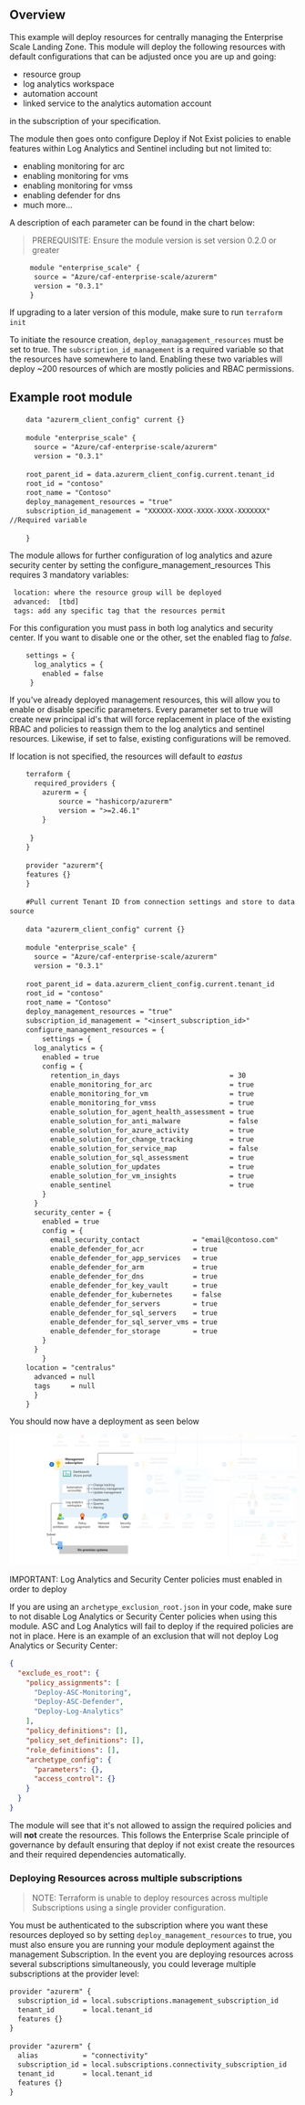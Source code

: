 ## Overview
This example will deploy resources for centrally managing the Enterprise Scale Landing Zone. This module will deploy the following resources with default configurations that can be adjusted once you are up and going:


   * resource group
   * log analytics workspace
   * automation account 
   * linked service to the analytics automation account

in the subscription of your specification.  

The module then goes onto configure Deploy if Not Exist policies to enable features within Log Analytics and Sentinel including
but not limited to: 
   * enabling monitoring for arc 
   * enabling monitoring for vms
   * enabling monitoring for vmss
   * enabling defender for dns 
   * much more...

A description of each parameter can be found in the chart below:


> PREREQUISITE: Ensure the module version is set version  0.2.0 or greater
```hcl
     module "enterprise_scale" {
      source = "Azure/caf-enterprise-scale/azurerm"
      version = "0.3.1"
     }
```

If upgrading to a later version of this module, make sure to run `terraform init`

To initiate the resource creation,  `deploy_managagement_resources` must be set to true. The  `subscription_id_management` is a required variable so that the resources have somewhere to land. Enabling these two variables will deploy ~200 resources of which are mostly policies and RBAC permissions. 

## Example root module
```hcl
    data "azurerm_client_config" current {}

    module "enterprise_scale" {
      source = "Azure/caf-enterprise-scale/azurerm"
      version = "0.3.1"

    root_parent_id = data.azurerm_client_config.current.tenant_id
    root_id = "contoso" 
    root_name = "Contoso"
    deploy_management_resources = "true" 
    subscription_id_management = "XXXXXX-XXXX-XXXX-XXXX-XXXXXXX" //Required variable
    
    }
```
The module allows for further configuration of log analytics and azure security center by setting the configure_management_resources 
This requires 3 mandatory variables: 

     location: where the resource group will be deployed
     advanced:  [tbd]
     tags: add any specific tag that the resources permit 

For this configuration you must pass in both log analytics and security center. If you want to disable
one or the other, set the enabled flag to *false*.

```hcl
    settings = {
      log_analytics = {
        enabled = false
     }
```
If you've already deployed management resources, this will allow you to enable or disable specific parameters. 
Every parameter set to true will create new principal id's that will force replacement in place of the existing 
RBAC and policies to reassign them to the log analytics and sentinel resources. Likewise, if set to false, existing configurations will be removed.  

If location is not specified, the resources will default to *eastus*
```hcl
    terraform {
      required_providers {
        azurerm = {
            source = "hashicorp/azurerm"
            version = ">=2.46.1"
        }
   
     }
    }

    provider "azurerm"{
    features {}
    }

    #Pull current Tenant ID from connection settings and store to data source
    
    data "azurerm_client_config" current {}

    module "enterprise_scale" {
      source = "Azure/caf-enterprise-scale/azurerm"
      version = "0.3.1"

    root_parent_id = data.azurerm_client_config.current.tenant_id
    root_id = "contoso" 
    root_name = "Contoso"
    deploy_management_resources = "true"
    subscription_id_management = "<insert_subscription_id>" 
    configure_management_resources = {
        settings = {
      log_analytics = {
        enabled = true
        config = {
          retention_in_days                           = 30
          enable_monitoring_for_arc                   = true
          enable_monitoring_for_vm                    = true
          enable_monitoring_for_vmss                  = true
          enable_solution_for_agent_health_assessment = true
          enable_solution_for_anti_malware            = false
          enable_solution_for_azure_activity          = true
          enable_solution_for_change_tracking         = true
          enable_solution_for_service_map             = false
          enable_solution_for_sql_assessment          = true
          enable_solution_for_updates                 = true
          enable_solution_for_vm_insights             = true
          enable_sentinel                             = true
        }
      }
      security_center = {
        enabled = true
        config = {
          email_security_contact             = "email@contoso.com"
          enable_defender_for_acr            = true
          enable_defender_for_app_services   = true
          enable_defender_for_arm            = true
          enable_defender_for_dns            = true
          enable_defender_for_key_vault      = true
          enable_defender_for_kubernetes     = false
          enable_defender_for_servers        = true
          enable_defender_for_sql_servers    = true
          enable_defender_for_sql_server_vms = true
          enable_defender_for_storage        = true
        }
      }
        }
    location = "centralus"
      advanced = null
      tags     = null
      }
    }
```
You should now have a deployment as seen below

![Deploy-Default-Configuration](./media/terraform-caf-enterprise-scale-management.png)

IMPORTANT: Log Analytics and Security Center policies must enabled in order to deploy

If you are using an `archetype_exclusion_root.json` in your code, make sure to  not disable Log Analytics or Security Center policies when using this module. ASC and Log Analytics will fail to deploy if the required policies are not in place. Here is an example of an exclusion that will not deploy Log Analytics or Security Center:

```json
{
  "exclude_es_root": {
    "policy_assignments": [
      "Deploy-ASC-Monitoring",
      "Deploy-ASC-Defender",
      "Deploy-Log-Analytics"
    ],
    "policy_definitions": [],
    "policy_set_definitions": [],
    "role_definitions": [],
    "archetype_config": {
      "parameters": {},
      "access_control": {}
    }
  }
}
```

The module will see that it's not allowed to assign the required policies and will **not** create the resources. This follows the Enterprise Scale principle of governance by default ensuring that deploy if not exist create the resources and their required dependencies automatically. 

### Deploying Resources across multiple  subscriptions 
> NOTE: Terraform is unable to deploy resources across multiple Subscriptions using a single provider configuration. 

You must be authenticated to the subscription where you want these resources deployed so by setting `deploy_management_resources` to true, you must also ensure you are running your module deployment against the management Subscription. In the event you are deploying resources across several subscriptions simultaneously, you could leverage multiple subscriptions at the provider level: 

```hcl
provider "azurerm" {
  subscription_id = local.subscriptions.management_subscription_id
  tenant_id       = local.tenant_id
  features {}
}

provider "azurerm" {
  alias           = "connectivity"
  subscription_id = local.subscriptions.connectivity_subscription_id
  tenant_id       = local.tenant_id
  features {}
}
```
